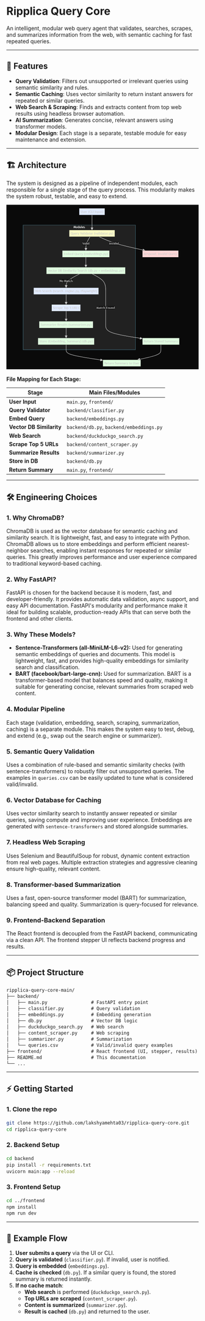 # Ripplica Query Core

An intelligent, modular web query agent that validates, searches, scrapes, and summarizes information from the web, with semantic caching for fast repeated queries.

---

## 🚀 Features
- **Query Validation**: Filters out unsupported or irrelevant queries using semantic similarity and rules.
- **Semantic Caching**: Uses vector similarity to return instant answers for repeated or similar queries.
- **Web Search & Scraping**: Finds and extracts content from top web results using headless browser automation.
- **AI Summarization**: Generates concise, relevant answers using transformer models.
- **Modular Design**: Each stage is a separate, testable module for easy maintenance and extension.

---

## 🏗️ Architecture

The system is designed as a pipeline of independent modules, each responsible for a single stage of the query process. This modularity makes the system robust, testable, and easy to extend.

![Architecture Diagram](architecture.png)

**File Mapping for Each Stage:**

| Stage                        | Main Files/Modules                                 |
|------------------------------|----------------------------------------------------|
| **User Input**               | `main.py`, `frontend/`                             |
| **Query Validator**          | `backend/classifier.py`                            |
| **Embed Query**              | `backend/embeddings.py`                            |
| **Vector DB Similarity**     | `backend/db.py`, `backend/embeddings.py`           |
| **Web Search**               | `backend/duckduckgo_search.py`                     |
| **Scrape Top 5 URLs**        | `backend/content_scraper.py`                       |
| **Summarize Results**        | `backend/summarizer.py`                            |
| **Store in DB**              | `backend/db.py`                                    |
| **Return Summary**           | `main.py`, `frontend/`                             |

---

## 🛠️ Engineering Choices

### 1. **Why ChromaDB?**
ChromaDB is used as the vector database for semantic caching and similarity search. It is lightweight, fast, and easy to integrate with Python. ChromaDB allows us to store embeddings and perform efficient nearest-neighbor searches, enabling instant responses for repeated or similar queries. This greatly improves performance and user experience compared to traditional keyword-based caching.

### 2. **Why FastAPI?**
FastAPI is chosen for the backend because it is modern, fast, and developer-friendly. It provides automatic data validation, async support, and easy API documentation. FastAPI's modularity and performance make it ideal for building scalable, production-ready APIs that can serve both the frontend and other clients.

### 3. **Why These Models?**
- **Sentence-Transformers (all-MiniLM-L6-v2):** Used for generating semantic embeddings of queries and documents. This model is lightweight, fast, and provides high-quality embeddings for similarity search and classification.
- **BART (facebook/bart-large-cnn):** Used for summarization. BART is a transformer-based model that balances speed and quality, making it suitable for generating concise, relevant summaries from scraped web content.

### 4. **Modular Pipeline**
Each stage (validation, embedding, search, scraping, summarization, caching) is a separate module. This makes the system easy to test, debug, and extend (e.g., swap out the search engine or summarizer).

### 5. **Semantic Query Validation**
Uses a combination of rule-based and semantic similarity checks (with sentence-transformers) to robustly filter out unsupported queries. The examples in `queries.csv` can be easily updated to tune what is considered valid/invalid.

### 6. **Vector Database for Caching**
Uses vector similarity search to instantly answer repeated or similar queries, saving compute and improving user experience. Embeddings are generated with `sentence-transformers` and stored alongside summaries.

### 7. **Headless Web Scraping**
Uses Selenium and BeautifulSoup for robust, dynamic content extraction from real web pages. Multiple extraction strategies and aggressive cleaning ensure high-quality, relevant content.

### 8. **Transformer-based Summarization**
Uses a fast, open-source transformer model (BART) for summarization, balancing speed and quality. Summarization is query-focused for relevance.

### 9. **Frontend-Backend Separation**
The React frontend is decoupled from the FastAPI backend, communicating via a clean API. The frontend stepper UI reflects backend progress and results.

---

## 📦 Project Structure

```
ripplica-query-core-main/
├── backend/
│   ├── main.py                # FastAPI entry point
│   ├── classifier.py          # Query validation
│   ├── embeddings.py          # Embedding generation
│   ├── db.py                  # Vector DB logic
│   ├── duckduckgo_search.py   # Web search
│   ├── content_scraper.py     # Web scraping
│   ├── summarizer.py          # Summarization
│   └── queries.csv            # Valid/invalid query examples
├── frontend/                  # React frontend (UI, stepper, results)
├── README.md                  # This documentation
└── ...
```

---

## ⚡ Getting Started

### 1. **Clone the repo**
```sh
git clone https://github.com/lakshyamehta03/ripplica-query-core.git
cd ripplica-query-core
```

### 2. **Backend Setup**
```sh
cd backend
pip install -r requirements.txt
uvicorn main:app --reload
```

### 3. **Frontend Setup**
```sh
cd ../frontend
npm install
npm run dev
```

---

## 📝 Example Flow

1. **User submits a query** via the UI or CLI.
2. **Query is validated** (`classifier.py`). If invalid, user is notified.
3. **Query is embedded** (`embeddings.py`).
4. **Cache is checked** (`db.py`). If a similar query is found, the stored summary is returned instantly.
5. **If no cache match**:
    - **Web search** is performed (`duckduckgo_search.py`).
    - **Top URLs are scraped** (`content_scraper.py`).
    - **Content is summarized** (`summarizer.py`).
    - **Result is cached** (`db.py`) and returned to the user.